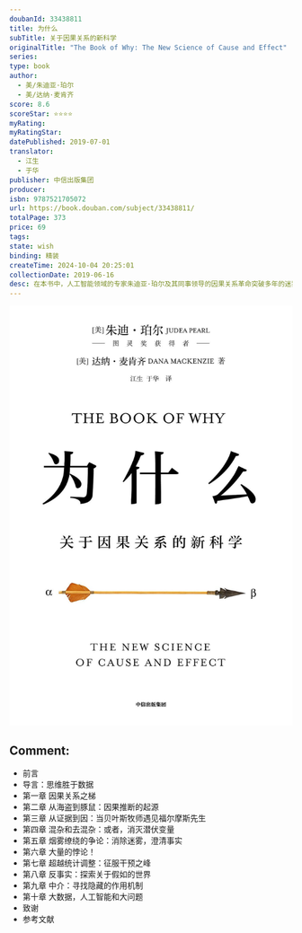 ```yaml
---
doubanId: 33438811
title: 为什么
subTitle: 关于因果关系的新科学
originalTitle: "The Book of Why: The New Science of Cause and Effect"
series: 
type: book
author: 
  - 美/朱迪亚·珀尔
  - 美/达纳·麦肯齐
score: 8.6
scoreStar: ⭐⭐⭐⭐
myRating: 
myRatingStar: 
datePublished: 2019-07-01
translator: 
  - 江生
  - 于华
publisher: 中信出版集团
producer: 
isbn: 9787521705072
url: https://book.douban.com/subject/33438811/
totalPage: 373
price: 69
tags: 
state: wish
binding: 精装
createTime: 2024-10-04 20:25:01
collectionDate: 2019-06-16
desc: 在本书中，人工智能领域的专家朱迪亚·珀尔及其同事领导的因果关系革命突破多年的迷雾，厘清了知识的本质，确立了因果关系研究在科学探索中的核心地位。而因果关系科学真正重要的应用则体现在人工智能领域。作者在本书中回答的核心问题是：如何让智能机器像人一样思考？换言之，“强人工智能”可以实现吗？借助因果关系之梯的三个层级逐步深入地揭示因果推理的本质，并据此构建出相应的自动化处理工具和数学分析范式，作者给出了一个肯定的答案。作者认为，今天为我们所熟知的大部分机器学习技术，都建基于相关关系，而非因果关系。要实现强人工智能，乃至将智能机器转变为具有道德意识的有机体，我们就必须让机器学会问“为什么”，也就是要让机器学会因果推理，理解因果关系。或许，这正是我们能对准备接管我们未来生活的智能机器所做的有意义的工作。朱迪亚·珀尓（Judea Pearl）现加州大学洛杉矶分校计算机科学教授，“贝叶斯网络”之父，2011年因创立因果推理演算法获得图灵奖，同时也是美国国家科学院院士，IEEE 智能系统名人堂第一批10位入选者之一。目前已出版3本关于因果关系科学的经典著作，分别为《启发法》(1984)、《智能系统中的概率推理》(1988) 和《因果论：模型、论证、推理》(2009)。他还获得过多项顶级科学荣誉，包括认知科学领域的鲁梅哈特奖、物理学及技术领域的富兰克林奖章以及科学哲学领域的拉卡托斯奖。达纳·麦肯齐（Dana Mackenzie）普林斯顿大学数学博士，自由科学记者，知名科普作家，著有《无言的宇宙》等作品，其学术论文多次收录于《科学》《新科学家》《科学美国》《探索》等重量级期刊。
---
```


![image](99.Attachments/Files/s33298015.jpg)

Comment: 
---



  - 前言
  - 导言：思维胜于数据
  - 第一章 因果关系之梯
  - 第二章 从海盗到豚鼠：因果推断的起源
  - 第三章 从证据到因：当贝叶斯牧师遇见福尔摩斯先生
  - 第四章 混杂和去混杂：或者，消灭潜伏变量
  - 第五章 烟雾缭绕的争论：消除迷雾，澄清事实
  - 第六章 大量的悖论！
  - 第七章 超越统计调整：征服干预之峰
  - 第八章 反事实：探索关于假如的世界
  - 第九章 中介：寻找隐藏的作用机制
  - 第十章 大数据，人工智能和大问题
  - 致谢
  - 参考文献

